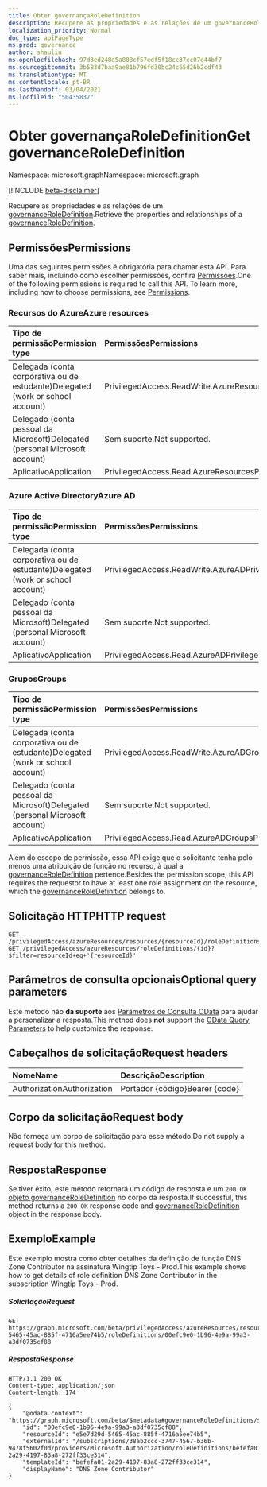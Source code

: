 ```yaml
---
title: Obter governançaRoleDefinition
description: Recupere as propriedades e as relações de um governanceRoleDefinition.
localization_priority: Normal
doc_type: apiPageType
ms.prod: governance
author: shauliu
ms.openlocfilehash: 97d3ed248d5a808cf57edf5f18cc37cc07e44bf7
ms.sourcegitcommit: 3b583d7baa9ae81b796fd30bc24c65d26b2cdf43
ms.translationtype: MT
ms.contentlocale: pt-BR
ms.lasthandoff: 03/04/2021
ms.locfileid: "50435837"
---
```

# <a name="get-governanceroledefinition"></a><span data-ttu-id="caf04-103">Obter governançaRoleDefinition</span><span class="sxs-lookup"><span data-stu-id="caf04-103">Get governanceRoleDefinition</span></span>

<span data-ttu-id="caf04-104">Namespace: microsoft.graph</span><span class="sxs-lookup"><span data-stu-id="caf04-104">Namespace: microsoft.graph</span></span>

[!INCLUDE [beta-disclaimer](../../includes/beta-disclaimer.md)]

<span data-ttu-id="caf04-105">Recupere as propriedades e as relações de um [governanceRoleDefinition](../resources/governanceroledefinition.md).</span><span class="sxs-lookup"><span data-stu-id="caf04-105">Retrieve the properties and relationships of a [governanceRoleDefinition](../resources/governanceroledefinition.md).</span></span>

## <a name="permissions"></a><span data-ttu-id="caf04-106">Permissões</span><span class="sxs-lookup"><span data-stu-id="caf04-106">Permissions</span></span>
<span data-ttu-id="caf04-p101">Uma das seguintes permissões é obrigatória para chamar esta API. Para saber mais, incluindo como escolher permissões, confira [Permissões](/graph/permissions-reference#privileged-access-permissions).</span><span class="sxs-lookup"><span data-stu-id="caf04-p101">One of the following permissions is required to call this API. To learn more, including how to choose permissions, see [Permissions](/graph/permissions-reference#privileged-access-permissions).</span></span>

### <a name="azure-resources"></a><span data-ttu-id="caf04-109">Recursos do Azure</span><span class="sxs-lookup"><span data-stu-id="caf04-109">Azure resources</span></span>

| <span data-ttu-id="caf04-110">Tipo de permissão</span><span class="sxs-lookup"><span data-stu-id="caf04-110">Permission type</span></span> | <span data-ttu-id="caf04-111">Permissões</span><span class="sxs-lookup"><span data-stu-id="caf04-111">Permissions</span></span> |
|:--------------- |:----------- |
| <span data-ttu-id="caf04-112">Delegada (conta corporativa ou de estudante)</span><span class="sxs-lookup"><span data-stu-id="caf04-112">Delegated (work or school account)</span></span> | <span data-ttu-id="caf04-113">PrivilegedAccess.ReadWrite.AzureResources</span><span class="sxs-lookup"><span data-stu-id="caf04-113">PrivilegedAccess.ReadWrite.AzureResources</span></span> |
| <span data-ttu-id="caf04-114">Delegado (conta pessoal da Microsoft)</span><span class="sxs-lookup"><span data-stu-id="caf04-114">Delegated (personal Microsoft account)</span></span> | <span data-ttu-id="caf04-115">Sem suporte.</span><span class="sxs-lookup"><span data-stu-id="caf04-115">Not supported.</span></span> |
| <span data-ttu-id="caf04-116">Aplicativo</span><span class="sxs-lookup"><span data-stu-id="caf04-116">Application</span></span> | <span data-ttu-id="caf04-117">PrivilegedAccess.Read.AzureResources</span><span class="sxs-lookup"><span data-stu-id="caf04-117">PrivilegedAccess.Read.AzureResources</span></span> |

### <a name="azure-ad"></a><span data-ttu-id="caf04-118">Azure Active Directory</span><span class="sxs-lookup"><span data-stu-id="caf04-118">Azure AD</span></span>

| <span data-ttu-id="caf04-119">Tipo de permissão</span><span class="sxs-lookup"><span data-stu-id="caf04-119">Permission type</span></span> | <span data-ttu-id="caf04-120">Permissões</span><span class="sxs-lookup"><span data-stu-id="caf04-120">Permissions</span></span> |
|:--------------- |:----------- |
| <span data-ttu-id="caf04-121">Delegada (conta corporativa ou de estudante)</span><span class="sxs-lookup"><span data-stu-id="caf04-121">Delegated (work or school account)</span></span> | <span data-ttu-id="caf04-122">PrivilegedAccess.ReadWrite.AzureAD</span><span class="sxs-lookup"><span data-stu-id="caf04-122">PrivilegedAccess.ReadWrite.AzureAD</span></span> |
| <span data-ttu-id="caf04-123">Delegado (conta pessoal da Microsoft)</span><span class="sxs-lookup"><span data-stu-id="caf04-123">Delegated (personal Microsoft account)</span></span> | <span data-ttu-id="caf04-124">Sem suporte.</span><span class="sxs-lookup"><span data-stu-id="caf04-124">Not supported.</span></span> |
| <span data-ttu-id="caf04-125">Aplicativo</span><span class="sxs-lookup"><span data-stu-id="caf04-125">Application</span></span> | <span data-ttu-id="caf04-126">PrivilegedAccess.Read.AzureAD</span><span class="sxs-lookup"><span data-stu-id="caf04-126">PrivilegedAccess.Read.AzureAD</span></span> |

### <a name="groups"></a><span data-ttu-id="caf04-127">Grupos</span><span class="sxs-lookup"><span data-stu-id="caf04-127">Groups</span></span>

|<span data-ttu-id="caf04-128">Tipo de permissão</span><span class="sxs-lookup"><span data-stu-id="caf04-128">Permission type</span></span> | <span data-ttu-id="caf04-129">Permissões</span><span class="sxs-lookup"><span data-stu-id="caf04-129">Permissions</span></span> |
|:-------------- |:----------- |
| <span data-ttu-id="caf04-130">Delegada (conta corporativa ou de estudante)</span><span class="sxs-lookup"><span data-stu-id="caf04-130">Delegated (work or school account)</span></span> | <span data-ttu-id="caf04-131">PrivilegedAccess.ReadWrite.AzureADGroups</span><span class="sxs-lookup"><span data-stu-id="caf04-131">PrivilegedAccess.ReadWrite.AzureADGroups</span></span> |
| <span data-ttu-id="caf04-132">Delegado (conta pessoal da Microsoft)</span><span class="sxs-lookup"><span data-stu-id="caf04-132">Delegated (personal Microsoft account)</span></span> | <span data-ttu-id="caf04-133">Sem suporte.</span><span class="sxs-lookup"><span data-stu-id="caf04-133">Not supported.</span></span> |
| <span data-ttu-id="caf04-134">Aplicativo</span><span class="sxs-lookup"><span data-stu-id="caf04-134">Application</span></span> | <span data-ttu-id="caf04-135">PrivilegedAccess.Read.AzureADGroups</span><span class="sxs-lookup"><span data-stu-id="caf04-135">PrivilegedAccess.Read.AzureADGroups</span></span> |

<span data-ttu-id="caf04-136">Além do escopo de permissão, essa API exige que o solicitante tenha pelo menos uma atribuição de função no recurso, à qual a [governanceRoleDefinition](../resources/governanceroledefinition.md) pertence.</span><span class="sxs-lookup"><span data-stu-id="caf04-136">Besides the permission scope, this API requires the requestor to have at least one role assignment on the resource, which the [governanceRoleDefinition](../resources/governanceroledefinition.md) belongs to.</span></span>

## <a name="http-request"></a><span data-ttu-id="caf04-137">Solicitação HTTP</span><span class="sxs-lookup"><span data-stu-id="caf04-137">HTTP request</span></span>
<!-- { "blockType": "ignored" } -->
```http
GET /privilegedAccess/azureResources/resources/{resourceId}/roleDefinitions/{id}
GET /privilegedAccess/azureResources/roleDefinitions/{id}?$filter=resourceId+eq+'{resourceId}'
```
## <a name="optional-query-parameters"></a><span data-ttu-id="caf04-138">Parâmetros de consulta opcionais</span><span class="sxs-lookup"><span data-stu-id="caf04-138">Optional query parameters</span></span>
<span data-ttu-id="caf04-139">Este método não **dá suporte** aos [Parâmetros de Consulta OData](/graph/query-parameters) para ajudar a personalizar a resposta.</span><span class="sxs-lookup"><span data-stu-id="caf04-139">This method does **not** support the [OData Query Parameters](/graph/query-parameters) to help customize the response.</span></span>

## <a name="request-headers"></a><span data-ttu-id="caf04-140">Cabeçalhos de solicitação</span><span class="sxs-lookup"><span data-stu-id="caf04-140">Request headers</span></span>
| <span data-ttu-id="caf04-141">Nome</span><span class="sxs-lookup"><span data-stu-id="caf04-141">Name</span></span>      |<span data-ttu-id="caf04-142">Descrição</span><span class="sxs-lookup"><span data-stu-id="caf04-142">Description</span></span>|
|:----------|:----------|
| <span data-ttu-id="caf04-143">Authorization</span><span class="sxs-lookup"><span data-stu-id="caf04-143">Authorization</span></span>  | <span data-ttu-id="caf04-144">Portador {código}</span><span class="sxs-lookup"><span data-stu-id="caf04-144">Bearer {code}</span></span>|


## <a name="request-body"></a><span data-ttu-id="caf04-145">Corpo da solicitação</span><span class="sxs-lookup"><span data-stu-id="caf04-145">Request body</span></span>
<span data-ttu-id="caf04-146">Não forneça um corpo de solicitação para esse método.</span><span class="sxs-lookup"><span data-stu-id="caf04-146">Do not supply a request body for this method.</span></span>
## <a name="response"></a><span data-ttu-id="caf04-147">Resposta</span><span class="sxs-lookup"><span data-stu-id="caf04-147">Response</span></span>
<span data-ttu-id="caf04-148">Se tiver êxito, este método retornará um código de resposta e um `200 OK` [objeto governanceRoleDefinition](../resources/governanceroledefinition.md) no corpo da resposta.</span><span class="sxs-lookup"><span data-stu-id="caf04-148">If successful, this method returns a `200 OK` response code and [governanceRoleDefinition](../resources/governanceroledefinition.md) object in the response body.</span></span>
## <a name="example"></a><span data-ttu-id="caf04-149">Exemplo</span><span class="sxs-lookup"><span data-stu-id="caf04-149">Example</span></span>
<span data-ttu-id="caf04-150">Este exemplo mostra como obter detalhes da definição de função DNS Zone Contributor na assinatura Wingtip Toys - Prod.</span><span class="sxs-lookup"><span data-stu-id="caf04-150">This example shows how to get details of role definition DNS Zone Contributor in the subscription Wingtip Toys - Prod.</span></span>
<!-- {
  "blockType": "request",
  "name": "get_governanceroledefinition"
}-->
##### <a name="request"></a><span data-ttu-id="caf04-151">Solicitação</span><span class="sxs-lookup"><span data-stu-id="caf04-151">Request</span></span>
```http
GET https://graph.microsoft.com/beta/privilegedAccess/azureResources/resources/e5e7d29d-5465-45ac-885f-4716a5ee74b5/roleDefinitions/00efc9e0-1b96-4e9a-99a3-a3df0735cf88
```
##### <a name="response"></a><span data-ttu-id="caf04-152">Resposta</span><span class="sxs-lookup"><span data-stu-id="caf04-152">Response</span></span>
<!-- {
  "blockType": "response",
  "truncated": false,
  "@odata.type": "microsoft.graph.governanceRoleDefinition"
} -->
```http
HTTP/1.1 200 OK
Content-type: application/json
Content-length: 174

{
    "@odata.context": "https://graph.microsoft.com/beta/$metadata#governanceRoleDefinitions/$entity",
    "id": "00efc9e0-1b96-4e9a-99a3-a3df0735cf88",
    "resourceId": "e5e7d29d-5465-45ac-885f-4716a5ee74b5",
    "externalId": "/subscriptions/38ab2ccc-3747-4567-b36b-9478f5602f0d/providers/Microsoft.Authorization/roleDefinitions/befefa01-2a29-4197-83a8-272ff33ce314",
    "templateId": "befefa01-2a29-4197-83a8-272ff33ce314",
    "displayName": "DNS Zone Contributor"
}
```

<!-- uuid: 8fcb5dbc-d5aa-4681-8e31-b001d5168d79
2015-10-25 14:57:30 UTC -->
<!--
{
  "type": "#page.annotation",
  "description": "Get governanceRoleDefinition",
  "keywords": "",
  "section": "documentation",
  "tocPath": "",
  "suppressions": []
}
-->


